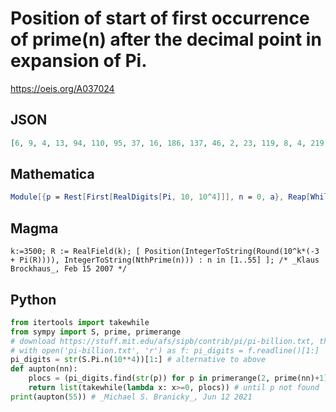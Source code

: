 # Position of start of first occurrence of prime\(n\) after the decimal point in expansion of Pi\.
https://oeis.org/A037024
## JSON
```JSON
[6, 9, 4, 13, 94, 110, 95, 37, 16, 186, 137, 46, 2, 23, 119, 8, 4, 219, 98, 39, 299, 13, 26, 11, 12, 852, 3486, 1487, 206, 362, 297, 1096, 859, 525, 2606, 393, 1657, 1410, 1182, 428, 438, 728, 1944, 168, 37, 704, 93, 135, 484, 185, 229, 1688, 1707, 1713, 1006]
```
## Mathematica
```Mathematica
Module[{p = Rest[First[RealDigits[Pi, 10, 10^4]]], n = 0, a}, Reap[While[(a = SequencePosition[p, IntegerDigits[Prime[++n]], 1]) != {}, Sow[a[[1, 1]]]]][[2, 1]]] (* _Paolo Xausa_, Aug 01 2024 *)
```
## Magma
```Magma
k:=3500; R := RealField(k); [ Position(IntegerToString(Round(10^k*(-3 + Pi(R)))), IntegerToString(NthPrime(n))) : n in [1..55] ]; /* _Klaus Brockhaus_, Feb 15 2007 */
```
## Python
```Python
from itertools import takewhile
from sympy import S, prime, primerange
# download https://stuff.mit.edu/afs/sipb/contrib/pi/pi-billion.txt, then
# with open('pi-billion.txt', 'r') as f: pi_digits = f.readline()[1:]
pi_digits = str(S.Pi.n(10**4))[1:] # alternative to above
def aupton(nn):
    plocs = (pi_digits.find(str(p)) for p in primerange(2, prime(nn)+1))
    return list(takewhile(lambda x: x>=0, plocs)) # until p not found
print(aupton(55)) # _Michael S. Branicky_, Jun 12 2021
```
